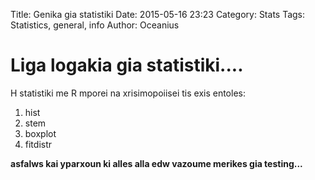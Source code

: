 Title: Genika gia statistiki 
Date: 2015-05-16 23:23
Category: Stats
Tags: Statistics, general, info 
Author: Oceanius

# Liga logakia gia statistiki....

H statistiki me R mporei na xrisimopoiisei tis exis entoles: 

1. hist
2. stem
3. boxplot 
4. fitdistr 

**asfalws kai yparxoun ki alles alla edw vazoume merikes gia testing...** 
